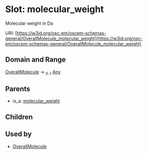 
# Slot: molecular_weight

Molecular weight in Da

URI: [https://w3id.org/osc-em/oscem-schemas-general/OverallMolecule_molecular_weight](https://w3id.org/osc-em/oscem-schemas-general/OverallMolecule_molecular_weight)


## Domain and Range

[OverallMolecule](OverallMolecule.md) &#8594;  <sub>0..1</sub> [Any](Any.md)

## Parents

 *  is_a: [molecular_weight](molecular_weight.md)

## Children


## Used by

 * [OverallMolecule](OverallMolecule.md)
